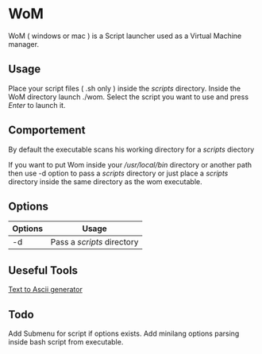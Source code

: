 # WoM

WoM ( windows or mac ) is a Script launcher used as a Virtual Machine manager.

## Usage

Place your script files ( .sh only ) inside the *scripts* directory.
Inside the WoM directory launch ./wom.
Select the script you want to use and press *Enter* to launch it.

## Comportement

By default the executable scans his working directory for a *scripts* diectory

If you want to put Wom inside your */usr/local/bin* directory or another path then use -d option to pass a *scripts* directory or just place a *scripts* directory inside the same directory as the wom executable.

## Options

|Options|           Usage            |
|-------|----------------------------|
|  -d   | Pass a *scripts* directory |

## Ueseful Tools

[Text to Ascii generator](http://patorjk.com/software/taag/)

## Todo

Add Submenu for script if options exists.
Add minilang options parsing inside bash script from executable.
